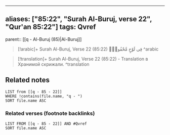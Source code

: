 
---
aliases: ["85:22", "Surah Al-Buruj, verse 22", "Qur'an 85:22"]
tags: Qvref
---

parent:: [[q - Al-Buruj (85)|Al-Buruj]]

> [!arabic]+ Surah Al-Buruj, Verse 22 (85:22)
> <span class="quran-arabic">فِى لَوْحٍ مَّحْفُوظٍۭ</span>
^arabic

> [!translation]+ Surah Al-Buruj, Verse 22 (85:22) - Translation
> в Хранимой скрижали.
^translation



## Related notes
```dataview
LIST from [[q - 85 - 22]]
WHERE !contains(file.name, "q - ")
SORT file.name ASC
```

### Related verses (footnote backlinks)
```dataview
LIST FROM [[q - 85 - 22]] AND #Qvref
SORT file.name ASC
```

